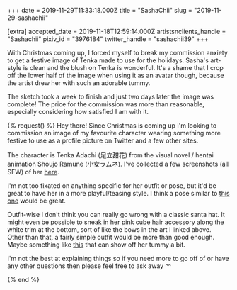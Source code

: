 +++
date = 2019-11-29T11:33:18.000Z
title = "SashaChii"
slug = "2019-11-29-sashachii"

[extra]
accepted_date = 2019-11-18T12:59:14.000Z
artistsnclients_handle = "Sashachii"
pixiv_id = "3976184"
twitter_handle = "sashachii39"
+++

With Christmas coming up, I forced myself to break my commission anxiety to get a festive image of Tenka made to use for the holidays. Sasha's art-style is clean and the blush on Tenka is wonderful. It's a shame that I crop off the lower half of the image when using it as an avatar though, because the artist drew her with such an adorable tummy.

The sketch took a week to finish and just two days later the image was complete! The price for the commission was more than reasonable, especially considering how satisfied I am with it.

{% request() %}
Hey there! Since Christmas is coming up I'm looking to commission an image of my favourite character wearing something more festive to use as a profile picture on Twitter and a few other sites.

The character is Tenka Adachi (足立甜花) from the visual novel / hentai animation Shoujo Ramune (小女ラムネ). I've collected a few screenshots (all SFW) of her [here](https://imgur.com/a/aql1JnX).

I'm not too fixated on anything specific for her outfit or pose, but it'd be great to have her in a more playful/teasing style. I think a pose similar to [this one](https://www.pixiv.net/en/artworks/66437121) would be great.

Outfit-wise I don't think you can really go wrong with a classic santa hat. It might even be possible to sneak in her pink cube hair accessory along the white trim at the bottom, sort of like the bows in the art I linked above.  
Other than that, a fairly simple outfit would be more than good enough. Maybe something like [this](https://www.pixiv.net/en/artworks/54253372) that can show off her tummy a bit.

I'm not the best at explaining things so if you need more to go off of or have any other questions then please feel free to ask away ^^

{% end %}